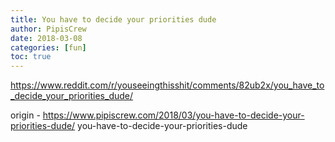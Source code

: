 ```yaml
---
title: You have to decide your priorities dude
author: PipisCrew
date: 2018-03-08
categories: [fun]
toc: true
---
```


https://www.reddit.com/r/youseeingthisshit/comments/82ub2x/you_have_to_decide_your_priorities_dude/

origin - https://www.pipiscrew.com/2018/03/you-have-to-decide-your-priorities-dude/ you-have-to-decide-your-priorities-dude